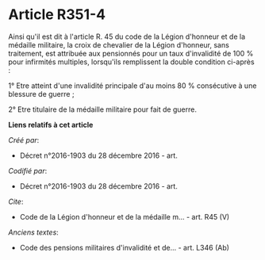 # Article R351-4

Ainsi qu'il est dit à l'article R. 45 du code de la Légion d'honneur et de la médaille militaire, la croix de chevalier de la
Légion d'honneur, sans traitement, est attribuée aux pensionnés pour un taux d'invalidité de 100 % pour infirmités multiples,
lorsqu'ils remplissent la double condition ci-après :

1° Etre atteint d'une invalidité principale d'au moins 80 % consécutive à une blessure de guerre ;

2° Etre titulaire de la médaille militaire pour fait de guerre.

**Liens relatifs à cet article**

_Créé par_:

  - Décret n°2016-1903 du 28 décembre 2016 - art.

_Codifié par_:

  - Décret n°2016-1903 du 28 décembre 2016 - art.

_Cite_:

  - Code de la Légion d'honneur et de la médaille m... - art. R45 (V)

_Anciens textes_:

  - Code des pensions militaires d'invalidité et de... - art. L346 (Ab)
